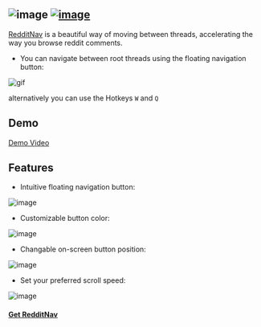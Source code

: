 ![image](http://i.imgur.com/VnfEuzT.png?2) [![image](https://developer.chrome.com/webstore/images/ChromeWebStore_BadgeWBorder_v2_206x58.png)](https://chrome.google.com/webstore/detail/reddit-nav/dpkijnoebmekoiafbkledpjhkpgllkfe)
---------

[RedditNav](https://chrome.google.com/webstore/detail/reddit-nav/dpkijnoebmekoiafbkledpjhkpgllkfe) is a beautiful way of moving between threads, accelerating the way you browse reddit comments.
 - You can navigate between root threads using the floating navigation button:
 
 ![gif](https://giant.gfycat.com/WarmheartedFastAgouti.gif)
  
  alternatively you can use the Hotkeys `W` and `Q`
  
**Demo**
---------
<a href="http://www.youtube.com/watch?v=42zCcd-rNzo" target="_blank">Demo Video</a>
  
**Features**
---------
 - Intuitive floating navigation button:
 
 ![image](http://i.imgur.com/fvER7Kl.png?2)

 - Customizable button color: 
 
 ![image](http://i.imgur.com/OZZbgKu.png?1)
 
 - Changable on-screen button position:
 
 ![image](http://i.imgur.com/16SGwIR.png?1)

 - Set your preferred scroll speed:
 
 ![image](http://i.imgur.com/qYLbK3o.png)

#### [Get RedditNav](https://chrome.google.com/webstore/detail/reddit-nav/dpkijnoebmekoiafbkledpjhkpgllkfe)
